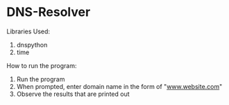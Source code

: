 # DNS-Resolver
Libraries Used: 
1. dnspython
2. time

How to run the program:
1. Run the program
2. When prompted, enter domain name in the form of "www.website.com"
3. Observe the results that are printed out
